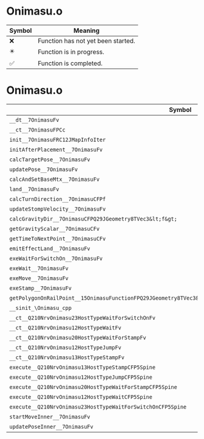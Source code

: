# Onimasu.o
| Symbol | Meaning 
| ------------- | ------------- 
| :x: | Function has not yet been started. 
| :eight_pointed_black_star: | Function is in progress. 
| :white_check_mark: | Function is completed. 


# Onimasu.o
| Symbol | Decompiled? |
| ------------- | ------------- |
| `__dt__7OnimasuFv` | :x: |
| `__ct__7OnimasuFPCc` | :x: |
| `init__7OnimasuFRC12JMapInfoIter` | :x: |
| `initAfterPlacement__7OnimasuFv` | :x: |
| `calcTargetPose__7OnimasuFv` | :x: |
| `updatePose__7OnimasuFv` | :x: |
| `calcAndSetBaseMtx__7OnimasuFv` | :x: |
| `land__7OnimasuFv` | :x: |
| `calcTurnDirection__7OnimasuCFPf` | :x: |
| `updateStompVelocity__7OnimasuFv` | :x: |
| `calcGravityDir__7OnimasuCFPQ29JGeometry8TVec3&lt;f&gt;` | :x: |
| `getGravityScalar__7OnimasuCFv` | :x: |
| `getTimeToNextPoint__7OnimasuCFv` | :x: |
| `emitEffectLand__7OnimasuFv` | :x: |
| `exeWaitForSwitchOn__7OnimasuFv` | :x: |
| `exeWait__7OnimasuFv` | :x: |
| `exeMove__7OnimasuFv` | :x: |
| `exeStamp__7OnimasuFv` | :x: |
| `getPolygonOnRailPoint__15OnimasuFunctionFPQ29JGeometry8TVec3&lt;f&gt;PQ29JGeometry8TVec3&lt;f&gt;PC9LiveActori` | :x: |
| `__sinit_\Onimasu_cpp` | :x: |
| `__ct__Q210NrvOnimasu23HostTypeWaitForSwitchOnFv` | :x: |
| `__ct__Q210NrvOnimasu12HostTypeWaitFv` | :x: |
| `__ct__Q210NrvOnimasu20HostTypeWaitForStampFv` | :x: |
| `__ct__Q210NrvOnimasu12HostTypeJumpFv` | :x: |
| `__ct__Q210NrvOnimasu13HostTypeStampFv` | :x: |
| `execute__Q210NrvOnimasu13HostTypeStampCFP5Spine` | :x: |
| `execute__Q210NrvOnimasu12HostTypeJumpCFP5Spine` | :x: |
| `execute__Q210NrvOnimasu20HostTypeWaitForStampCFP5Spine` | :x: |
| `execute__Q210NrvOnimasu12HostTypeWaitCFP5Spine` | :x: |
| `execute__Q210NrvOnimasu23HostTypeWaitForSwitchOnCFP5Spine` | :x: |
| `startMoveInner__7OnimasuFv` | :x: |
| `updatePoseInner__7OnimasuFv` | :x: |
